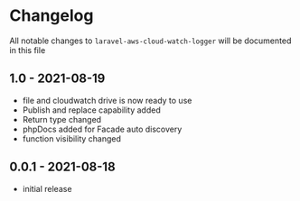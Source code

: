 # Changelog

All notable changes to `laravel-aws-cloud-watch-logger` will be documented in this file

## 1.0 - 2021-08-19

- file and cloudwatch drive is now ready to use
- Publish and replace capability added
- Return type changed
- phpDocs added for Facade auto discovery
- function visibility changed

## 0.0.1 - 2021-08-18

- initial release
